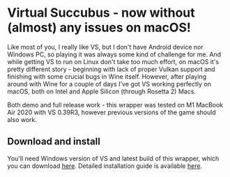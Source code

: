 # Virtual Succubus - now without (almost) any issues on macOS!
Like most of you, I really like VS, but I don't have Android device nor Windows PC, so playing it was always some kind of challenge for me. And while getting VS to run on Linux don't take too much effort, on macOS it's pretty different story - beginning with lack of proper Vulkan support and finishing with some crucial bugs in Wine itself. However, after playing around with Wine for a couple of days I've got VS working perfectly on macOS, both on Intel and Apple Silicon (through Rosetta 2) Macs.

Both demo and full release work - this wrapper was tested on M1 MacBook Air 2020 with VS 0.39R3, however previous versions of the game should also work.

## Download and install
You'll need Windows version of VS and latest build of this wrapper, which you can download [here](https://github.com/Ferbez/virtual-succubus-macos/releases). Detailed installation guide is available [here](https://github.com/Ferbez/virtual-succubus-macos/blob/main/INSTALLATION.md).
